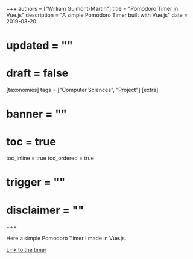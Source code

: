 +++
authors = ["William Guimont-Martin"]
title = "Pomodoro Timer in Vue.js"
description = "A simple Pomodoro Timer built with Vue.js"
date = 2019-03-20
# updated = ""
# draft = false
[taxonomies]
tags = ["Computer Sciences", "Project"]
[extra]
# banner = ""
# toc = true
toc_inline = true
toc_ordered = true
# trigger = ""
# disclaimer = ""
+++

Here a simple Pomodoro Timer I made in Vue.js.

[Link to the timer](https://willguimont.github.io/Pomodoro/)
